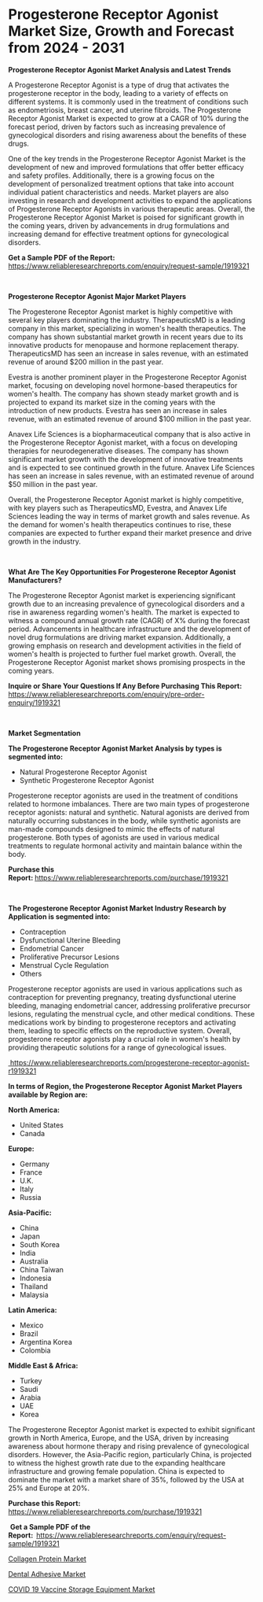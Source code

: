 <p><h1>Progesterone Receptor Agonist Market Size, Growth and Forecast from 2024 - 2031</h1></p><p><strong>Progesterone Receptor Agonist Market Analysis and Latest Trends</strong></p>
<p><p>A Progesterone Receptor Agonist is a type of drug that activates the progesterone receptor in the body, leading to a variety of effects on different systems. It is commonly used in the treatment of conditions such as endometriosis, breast cancer, and uterine fibroids. The Progesterone Receptor Agonist Market is expected to grow at a CAGR of 10% during the forecast period, driven by factors such as increasing prevalence of gynecological disorders and rising awareness about the benefits of these drugs. </p><p>One of the key trends in the Progesterone Receptor Agonist Market is the development of new and improved formulations that offer better efficacy and safety profiles. Additionally, there is a growing focus on the development of personalized treatment options that take into account individual patient characteristics and needs. Market players are also investing in research and development activities to expand the applications of Progesterone Receptor Agonists in various therapeutic areas. Overall, the Progesterone Receptor Agonist Market is poised for significant growth in the coming years, driven by advancements in drug formulations and increasing demand for effective treatment options for gynecological disorders.</p></p>
<p><strong>Get a Sample PDF of the Report:&nbsp;</strong> <a href="https://www.reliableresearchreports.com/enquiry/request-sample/1919321">https://www.reliableresearchreports.com/enquiry/request-sample/1919321</a></p>
<p>&nbsp;</p>
<p><strong>Progesterone Receptor Agonist Major Market Players</strong></p>
<p><p>The Progesterone Receptor Agonist market is highly competitive with several key players dominating the industry. TherapeuticsMD is a leading company in this market, specializing in women's health therapeutics. The company has shown substantial market growth in recent years due to its innovative products for menopause and hormone replacement therapy. TherapeuticsMD has seen an increase in sales revenue, with an estimated revenue of around $200 million in the past year.</p><p>Evestra is another prominent player in the Progesterone Receptor Agonist market, focusing on developing novel hormone-based therapeutics for women's health. The company has shown steady market growth and is projected to expand its market size in the coming years with the introduction of new products. Evestra has seen an increase in sales revenue, with an estimated revenue of around $100 million in the past year.</p><p>Anavex Life Sciences is a biopharmaceutical company that is also active in the Progesterone Receptor Agonist market, with a focus on developing therapies for neurodegenerative diseases. The company has shown significant market growth with the development of innovative treatments and is expected to see continued growth in the future. Anavex Life Sciences has seen an increase in sales revenue, with an estimated revenue of around $50 million in the past year.</p><p>Overall, the Progesterone Receptor Agonist market is highly competitive, with key players such as TherapeuticsMD, Evestra, and Anavex Life Sciences leading the way in terms of market growth and sales revenue. As the demand for women's health therapeutics continues to rise, these companies are expected to further expand their market presence and drive growth in the industry.</p></p>
<p>&nbsp;</p>
<p><strong>What Are The Key Opportunities For Progesterone Receptor Agonist Manufacturers?</strong></p>
<p><p>The Progesterone Receptor Agonist market is experiencing significant growth due to an increasing prevalence of gynecological disorders and a rise in awareness regarding women's health. The market is expected to witness a compound annual growth rate (CAGR) of X% during the forecast period. Advancements in healthcare infrastructure and the development of novel drug formulations are driving market expansion. Additionally, a growing emphasis on research and development activities in the field of women's health is projected to further fuel market growth. Overall, the Progesterone Receptor Agonist market shows promising prospects in the coming years.</p></p>
<p><strong>Inquire or Share Your Questions If Any Before Purchasing This Report:</strong> <a href="https://www.reliableresearchreports.com/enquiry/pre-order-enquiry/1919321">https://www.reliableresearchreports.com/enquiry/pre-order-enquiry/1919321</a></p>
<p>&nbsp;</p>
<p><strong>Market Segmentation</strong></p>
<p><strong>The Progesterone Receptor Agonist Market Analysis by types is segmented into:</strong></p>
<p><ul><li>Natural Progesterone Receptor Agonist</li><li>Synthetic Progesterone Receptor Agonist</li></ul></p>
<p><p>Progesterone receptor agonists are used in the treatment of conditions related to hormone imbalances. There are two main types of progesterone receptor agonists: natural and synthetic. Natural agonists are derived from naturally occurring substances in the body, while synthetic agonists are man-made compounds designed to mimic the effects of natural progesterone. Both types of agonists are used in various medical treatments to regulate hormonal activity and maintain balance within the body.</p></p>
<p><strong>Purchase this Report:&nbsp;</strong><a href="https://www.reliableresearchreports.com/purchase/1919321">https://www.reliableresearchreports.com/purchase/1919321</a></p>
<p>&nbsp;</p>
<p><strong>The Progesterone Receptor Agonist Market Industry Research by Application is segmented into:</strong></p>
<p><ul><li>Contraception</li><li>Dysfunctional Uterine Bleeding</li><li>Endometrial Cancer</li><li>Proliferative Precursor Lesions</li><li>Menstrual Cycle Regulation</li><li>Others</li></ul></p>
<p><p>Progesterone receptor agonists are used in various applications such as contraception for preventing pregnancy, treating dysfunctional uterine bleeding, managing endometrial cancer, addressing proliferative precursor lesions, regulating the menstrual cycle, and other medical conditions. These medications work by binding to progesterone receptors and activating them, leading to specific effects on the reproductive system. Overall, progesterone receptor agonists play a crucial role in women's health by providing therapeutic solutions for a range of gynecological issues.</p></p>
<p><a href="https://www.reliableresearchreports.com/progesterone-receptor-agonist-r1919321">&nbsp;https://www.reliableresearchreports.com/progesterone-receptor-agonist-r1919321</a></p>
<p><strong>In terms of Region, the Progesterone Receptor Agonist Market Players available by Region are:</strong></p>
<p>
    <p> <strong> North America: </strong>
        <ul>
            <li>United States</li>
            <li>Canada</li>
        </ul>
        </p> 
    <p> <strong> Europe: </strong>
        <ul>
            <li>Germany</li>
            <li>France</li>
            <li>U.K.</li>
            <li>Italy</li>
            <li>Russia</li>
        </ul>
        </p> 
    <p> <strong> Asia-Pacific: </strong>
        <ul>
            <li>China</li>
            <li>Japan</li>
            <li>South Korea</li>
            <li>India</li>
            <li>Australia</li>
            <li>China Taiwan</li>
            <li>Indonesia</li>
            <li>Thailand</li>
            <li>Malaysia</li>
        </ul>
        </p> 
    <p> <strong> Latin America: </strong>
        <ul>
            <li>Mexico</li>
            <li>Brazil</li>
            <li>Argentina Korea</li>
            <li>Colombia</li>
        </ul>
        </p> 
    <p> <strong> Middle East & Africa: </strong>
        <ul>
            <li>Turkey</li>
            <li>Saudi</li>
            <li>Arabia</li>
            <li>UAE</li>
            <li>Korea</li>
        </ul>
    </p>
    </p>
<p><p>The Progesterone Receptor Agonist market is expected to exhibit significant growth in North America, Europe, and the USA, driven by increasing awareness about hormone therapy and rising prevalence of gynecological disorders. However, the Asia-Pacific region, particularly China, is projected to witness the highest growth rate due to the expanding healthcare infrastructure and growing female population. China is expected to dominate the market with a market share of 35%, followed by the USA at 25% and Europe at 20%.</p></p>
<p><strong>Purchase this Report: </strong><a href="https://www.reliableresearchreports.com/purchase/1919321">https://www.reliableresearchreports.com/purchase/1919321</a></p>
<p>&nbsp;<strong>Get a Sample PDF of the Report:&nbsp;&nbsp;</strong><a href="https://www.reliableresearchreports.com/enquiry/request-sample/1919321">https://www.reliableresearchreports.com/enquiry/request-sample/1919321</a></p>
<p><strong></strong></p>
<p><p><a href="https://github.com/ElmoRunolfsson2023/Market-Research-Report-List-1/blob/main/collagen-protein-market.md">Collagen Protein Market</a></p><p><a href="https://github.com/susanjprice2023/Market-Research-Report-List-1/blob/main/dental-adhesive-market.md">Dental Adhesive Market</a></p><p><a href="https://view.publitas.com/reportprime-1/covid-19-vaccine-storage-equipment-market-insight-market-trends-growth-forecasted-from-2024-to-2031/">COVID 19 Vaccine Storage Equipment Market</a></p></p>